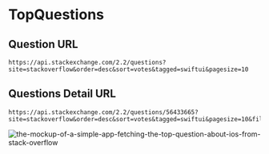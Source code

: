 # TopQuestions

## Question URL 
```
https://api.stackexchange.com/2.2/questions?site=stackoverflow&order=desc&sort=votes&tagged=swiftui&pagesize=10
```

## Questions Detail URL 
```
https://api.stackexchange.com/2.2/questions/56433665?site=stackoverflow&order=desc&sort=votes&tagged=swiftui&pagesize=10&filter=!9_bDDxJY5
```


![the-mockup-of-a-simple-app-fetching-the-top-question-about-ios-from-stack-overflow](https://user-images.githubusercontent.com/5713880/132416948-dd7cab2b-4e22-41e8-ae72-71899c34540a.png)

